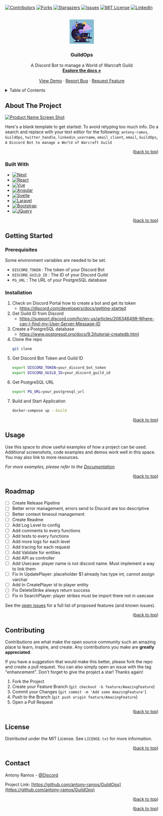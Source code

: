 <!-- Improved compatibility of back to top link: See: https://github.com/othneildrew/Best-README-Template/pull/73 -->
<a name="readme-top"></a>
<!--
*** Thanks for checking out the Best-README-Template. If you have a suggestion
*** that would make this better, please fork the repo and create a pull request
*** or simply open an issue with the tag "enhancement".
*** Don't forget to give the project a star!
*** Thanks again! Now go create something AMAZING! :D
-->



<!-- PROJECT SHIELDS -->
<!--
*** I'm using markdown "reference style" links for readability.
*** Reference links are enclosed in brackets [ ] instead of parentheses ( ).
*** See the bottom of this document for the declaration of the reference variables
*** for contributors-url, forks-url, etc. This is an optional, concise syntax you may use.
*** https://www.markdownguide.org/basic-syntax/#reference-style-links
-->
[![Contributors][contributors-shield]][contributors-url]
[![Forks][forks-shield]][forks-url]
[![Stargazers][stars-shield]][stars-url]
[![Issues][issues-shield]][issues-url]
[![MIT License][license-shield]][license-url]
[![LinkedIn][linkedin-shield]][linkedin-url]



<!-- PROJECT LOGO -->
<br />
<div align="center">
  <a href="https://github.com/antony-ramos/GuildOps">
    <img src="images/logo.png" alt="Logo" width="80" height="80">
  </a>

<h3 align="center">GuildOps</h3>

  <p align="center">
    A Discord Bot to manage a World of Warcraft Guild
    <br />
    <a href="https://github.com/antony-ramos/GuildOps"><strong>Explore the docs »</strong></a>
    <br />
    <br />
    <a href="https://github.com/antony-ramos/GuildOps">View Demo</a>
    ·
    <a href="https://github.com/antony-ramos/GuildOps/issues">Report Bug</a>
    ·
    <a href="https://github.com/antony-ramos/GuildOps/issues">Request Feature</a>
  </p>
</div>



<!-- TABLE OF CONTENTS -->
<details>
  <summary>Table of Contents</summary>
  <ol>
    <li>
      <a href="#about-the-project">About The Project</a>
      <ul>
        <li><a href="#built-with">Built With</a></li>
      </ul>
    </li>
    <li>
      <a href="#getting-started">Getting Started</a>
      <ul>
        <li><a href="#prerequisites">Prerequisites</a></li>
        <li><a href="#installation">Installation</a></li>
      </ul>
    </li>
    <li><a href="#usage">Usage</a></li>
    <li><a href="#roadmap">Roadmap</a></li>
    <li><a href="#contributing">Contributing</a></li>
    <li><a href="#license">License</a></li>
    <li><a href="#contact">Contact</a></li>
    <li><a href="#acknowledgments">Acknowledgments</a></li>
  </ol>
</details>



<!-- ABOUT THE PROJECT -->
## About The Project

[![Product Name Screen Shot][product-screenshot]](https://example.com)

Here's a blank template to get started: To avoid retyping too much info. Do a search and replace with your text editor for the following: `antony-ramos`, `GuildOps`, `twitter_handle`, `linkedin_username`, `email_client`, `email`, `GuildOps`, `A Discord Bot to manage a World of Warcraft Guild`

<p align="right">(<a href="#readme-top">back to top</a>)</p>



### Built With

* [![Next][Next.js]][Next-url]
* [![React][React.js]][React-url]
* [![Vue][Vue.js]][Vue-url]
* [![Angular][Angular.io]][Angular-url]
* [![Svelte][Svelte.dev]][Svelte-url]
* [![Laravel][Laravel.com]][Laravel-url]
* [![Bootstrap][Bootstrap.com]][Bootstrap-url]
* [![JQuery][JQuery.com]][JQuery-url]

<p align="right">(<a href="#readme-top">back to top</a>)</p>



<!-- GETTING STARTED -->
## Getting Started

### Prerequisites

Some environment variables are needed to be set. 
* `DISCORD_TOKEN` : The token of your Discord Bot
* `DISCORD_GUILD_ID` : The ID of your Discord Guild
* `PG_URL` : The URL of your PostgreSQL database

### Installation

1. Check on Discord Portal how to create a bot and get its token
   * https://discord.com/developers/docs/getting-started
2. Get Guild ID from Discord
    * https://support.discord.com/hc/en-us/articles/206346498-Where-can-I-find-my-User-Server-Message-ID
3. Create a PostgreSQL database
    * https://www.postgresql.org/docs/9.3/tutorial-createdb.html
4. Clone the repo
    ```sh
    git clone
    ```
5. Get Discord Bot Token and Guild ID
    ```sh
    export DISCORD_TOKEN=your_discord_bot_token
    export DISCORD_GUILD_ID=your_discord_guild_id
    ```
6. Get PostgreSQL URL
    ```sh
    export PG_URL=your_postgresql_url
    ```
7. Build and Start Application
    ```sh
    docker-compose up --build
    ```

<p align="right">(<a href="#readme-top">back to top</a>)</p>



<!-- USAGE EXAMPLES -->
## Usage

Use this space to show useful examples of how a project can be used. Additional screenshots, code examples and demos work well in this space. You may also link to more resources.

_For more examples, please refer to the [Documentation](https://example.com)_

<p align="right">(<a href="#readme-top">back to top</a>)</p>



<!-- ROADMAP -->
## Roadmap

- [ ] Create Release Pipeline
- [ ] Better error management, errors send to Discord are too descriptive
- [ ] Better context timeout management
- [ ] Create Readme
- [ ] Add Log Level to config
- [ ] Add comments to every functions
- [ ] Add tests to every functions
- [ ] Add more logs for each level
- [ ] Add tracing for each request
- [ ] Add Validate for entities
- [ ] Add API as controller
- [ ] Add Usecase: player name is not discord name. Must implement a way to link them
- [ ] Fix In UpdatePlayer: placeholder $1 already has type int, cannot assign varchar
- [ ] Add In CreatePlayer id to player entity
- [ ] Fix DeleteStrike always return success
- [ ] Fix in SearchPlayer: player strikes must be import there not in usecase

See the [open issues](https://github.com/antony-ramos/GuildOps/issues) for a full list of proposed features (and known issues).

<p align="right">(<a href="#readme-top">back to top</a>)</p>

<!-- CONTRIBUTING -->
## Contributing

Contributions are what make the open source community such an amazing place to learn, inspire, and create. Any contributions you make are **greatly appreciated**.

If you have a suggestion that would make this better, please fork the repo and create a pull request. You can also simply open an issue with the tag "enhancement".
Don't forget to give the project a star! Thanks again!

1. Fork the Project
2. Create your Feature Branch (`git checkout -b feature/AmazingFeature`)
3. Commit your Changes (`git commit -m 'Add some AmazingFeature'`)
4. Push to the Branch (`git push origin feature/AmazingFeature`)
5. Open a Pull Request

<p align="right">(<a href="#readme-top">back to top</a>)</p>

<!-- LICENSE -->
## License

Distributed under the MIT License. See `LICENSE.txt` for more information.

<p align="right">(<a href="#readme-top">back to top</a>)</p>

<!-- CONTACT -->
## Contact

Antony Ramos - [@Discord](https://discord.com/users/271946692805263371)

Project Link: [https://github.com/antony-ramos/GuildOps](https://github.com/antony-ramos/GuildOps)

<p align="right">(<a href="#readme-top">back to top</a>)</p>


<p align="right">(<a href="#readme-top">back to top</a>)</p>



<!-- MARKDOWN LINKS & IMAGES -->
<!-- https://www.markdownguide.org/basic-syntax/#reference-style-links -->
[contributors-shield]: https://img.shields.io/github/contributors/antony-ramos/GuildOps.svg?style=for-the-badge
[contributors-url]: https://github.com/antony-ramos/GuildOps/graphs/contributors
[forks-shield]: https://img.shields.io/github/forks/antony-ramos/GuildOps.svg?style=for-the-badge
[forks-url]: https://github.com/antony-ramos/GuildOps/network/members
[stars-shield]: https://img.shields.io/github/stars/antony-ramos/GuildOps.svg?style=for-the-badge
[stars-url]: https://github.com/antony-ramos/GuildOps/stargazers
[issues-shield]: https://img.shields.io/github/issues/antony-ramos/GuildOps.svg?style=for-the-badge
[issues-url]: https://github.com/antony-ramos/GuildOps/issues
[license-shield]: https://img.shields.io/github/license/antony-ramos/GuildOps.svg?style=for-the-badge
[license-url]: https://github.com/antony-ramos/GuildOps/blob/master/LICENSE.txt
[linkedin-shield]: https://img.shields.io/badge/-LinkedIn-black.svg?style=for-the-badge&logo=linkedin&colorB=555
[linkedin-url]: https://linkedin.com/in/linkedin_username
[product-screenshot]: images/screenshot.png
[Next.js]: https://img.shields.io/badge/next.js-000000?style=for-the-badge&logo=nextdotjs&logoColor=white
[Next-url]: https://nextjs.org/
[React.js]: https://img.shields.io/badge/React-20232A?style=for-the-badge&logo=react&logoColor=61DAFB
[React-url]: https://reactjs.org/
[Vue.js]: https://img.shields.io/badge/Vue.js-35495E?style=for-the-badge&logo=vuedotjs&logoColor=4FC08D
[Vue-url]: https://vuejs.org/
[Angular.io]: https://img.shields.io/badge/Angular-DD0031?style=for-the-badge&logo=angular&logoColor=white
[Angular-url]: https://angular.io/
[Svelte.dev]: https://img.shields.io/badge/Svelte-4A4A55?style=for-the-badge&logo=svelte&logoColor=FF3E00
[Svelte-url]: https://svelte.dev/
[Laravel.com]: https://img.shields.io/badge/Laravel-FF2D20?style=for-the-badge&logo=laravel&logoColor=white
[Laravel-url]: https://laravel.com
[Bootstrap.com]: https://img.shields.io/badge/Bootstrap-563D7C?style=for-the-badge&logo=bootstrap&logoColor=white
[Bootstrap-url]: https://getbootstrap.com
[JQuery.com]: https://img.shields.io/badge/jQuery-0769AD?style=for-the-badge&logo=jquery&logoColor=white
[JQuery-url]: https://jquery.com 